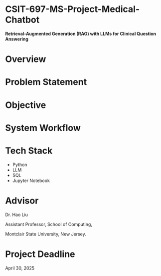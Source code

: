 # CSIT-697-MS-Project-Medical-Chatbot

**Retrieval-Augmented Generation (RAG) with LLMs for Clinical Question Answering**

# Overview

# Problem Statement

# Objective

# System Workflow

# Tech Stack

- Python
- LLM
- SQL
- Jupyter Notebook

# Advisor

Dr. Hao Liu

Assistant Professor, School of Computing,

Montclair State University, New Jersey.

# Project Deadline 

April 30, 2025
